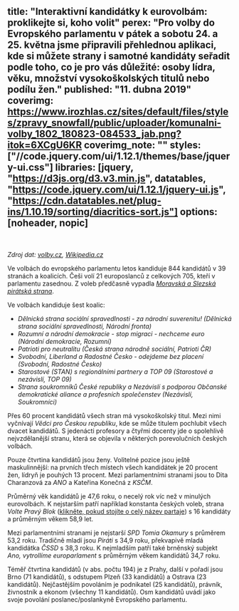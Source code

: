 title: "Interaktivní kandidátky k eurovolbám: proklikejte si, koho volit"
perex: "Pro volby do Evropského parlamentu v pátek a sobotu 24. a 25. května jsme připravili přehlednou aplikaci, kde si můžete strany i samotné kandidáty seřadit podle toho, co je pro vás důležité: osoby lídra, věku, množství vysokoškolských titulů nebo podílu žen."
published: "11. dubna 2019"
coverimg: https://www.irozhlas.cz/sites/default/files/styles/zpravy_snowfall/public/uploader/komunalni-volby_1802_180823-084533_jab.png?itok=6XCgU6KR
coverimg_note: ""
styles: ["//code.jquery.com/ui/1.12.1/themes/base/jquery-ui.css"]
libraries: [jquery, "https://d3js.org/d3.v3.min.js", datatables, "https://code.jquery.com/ui/1.12.1/jquery-ui.js", "https://cdn.datatables.net/plug-ins/1.10.19/sorting/diacritics-sort.js"]
options: [noheader, nopic]
---
<wide>
<div id="container">
	<div id="strany">
		<table id="tabulkaStran" class="display" style="width:100%"></table></div>
	<div id="kandidati"><table id="tabulkaKandidatu" class="display" style="width:100%"></table></div>
</div>
</wide>

_Zdroj dat: [volby.cz](https://volby.cz/pls/kv2018/kv?xjazyk=CZ&xid=1), [Wikipedia.cz](https://cs.wikipedia.org/wiki/Volby_do_Evropsk%C3%A9ho_parlamentu_v_%C4%8Cesku_2019)_

Ve volbách do evropského parlamentu letos kandiduje 844 kandidátů v 39 stranách a koalicích. Češi volí 21 europoslanců z celkových 705, kteří v parlamentu zasednou. Z voleb předčasně vypadla _[Moravská a Slezská pirátská strana](https://www.irozhlas.cz/zpravy-domov/eurovolby-2019-piratska-strana-evropsky-parlament_1904051930_nkr)_.

Ve volbách kandiduje šest koalic:

- _Dělnická strana sociální spravedlnosti - za národní suverenitu! (Dělnická strana sociální spravedlnosti, Národní fronta)_
- _Rozumní a národní demokracie - stop migraci - nechceme euro (Národní demokracie, Rozumní)_
- _Patrioti pro neutralitu (Česká strana národně sociální, Patrioti ČR)_
- _Svobodní, Liberland a Radostné Česko - odejdeme bez placení (Svobodní, Radostné Česko)_
- _Starostové (STAN) s regionálními partnery a TOP 09 (Starostové a nezávislí, TOP 09)_
- _Strana soukromníků České republiky a Nezávislí s podporou Občanské demokratické aliance a profesních společenstev (Nezávislí, Soukromníci)_

Přes 60 procent kandidátů všech stran má vysokoškolský titul. Mezi nimi vyčnívají _Vědci pro Českou republiku_, kde se může titulem pochlubit všech dvacet kandidátů. S jedenácti profesory a čtyřmi docenty jde o spolehlivě nejvzdělanější stranu, která se objevila v některých porevolučních českých volbách.

Pouze čtvrtina kandidátů jsou ženy. Volitelné pozice jsou ještě maskulinnější: na prvních třech místech všech kandidátek je 20 procent žen, lídryň je pouhých 13 procent. Mezi parlamentními stranami jsou to Dita Charanzová za _ANO_ a Kateřina Konečná z _KSČM_.

Průměrný věk kandidátů je 47,6 roku, o necelý rok víc než v minulých eurovolbách. K nejstarším patří například konstanta českých voleb, strana <span class="cibulkator">_Volte Pravý Blok_ (<span class="longer">klikněte, pokud stojíte o celý název partaje</span>)</span> s 16 kandidáty a průměrným věkem 58,9 let.

<style>
	.longer {
		text-decoration: underline;
		cursor: pointer;
	}
</style>

<script>
	var partaj = 'Volte Pravý Blok - stranu za snadnou a rychlou ODVOLATELNOST politiků a státních úředníků PŘÍMO OBČANY, za NÍZKÉ daně, VYROVNANÝ rozpočet, MINIMALIZACI byrokracie, SPRAVEDLIVOU a NEZKORUMPOVANOU policii a justici, REFERENDA a PŘÍMOU demokracii WWW.CIBULKA.NET, kandidující s nejlepším protikriminálním programem PŘÍMÉ demokracie a hlubokého národního, duchovního a mravního obrození VY NEVĚŘÍTE POLITIKŮM A JEJICH NOVINÁŘŮM? NO KONEČNĚ! VĚŘME SAMI SOBĚ!!! - ale i s mnoha dalšími DŮVODY, proč bychom měli jít tentokrát VŠICHNI K VOLBÁM, ale - pokud nechceme být ZNOVU obelháni, podvedeni a okradeni - NEVOLIT ŽÁDNOU PARLAMENTNÍ TUNEL - STRANU vládnoucí (post) komunistické RUSKO - ČESKÉ totalitní FÍZLOKRACIE a jejich likvidační protinárodní politiku ČÍM HŮŘE, TÍM LÉPE!!! - jenž žádá o volební podporu VŠECHNY ČESKÉ OBČANY a daňové poplatníky, kteří chtějí změnit dnešní kriminální poměry, jejichž jsme všichni obětí, v jejich pravý opak! V BOJI MEZI DOBREM A ZLEM, PRAVDOU A LŽÍ, NELZE BÝT NEUTRÁLNÍ A PŘESTO ZŮSTAT SLUŠNÝ!!! Proto děkujeme za Vaši podporu!!! Nevěříte-li na pokoru u popravčí káry, zdá-li se vám naše kandidátka málo dokonalá nebo postrádáte-li na ní zástupce své obce nebo města a přitom MÁTE ODVAHU v této válce Lidí Dobra s vládnoucími Lidmi Zla povstat z jimi naordinovaného občanského bezvědomí, kterým nás ničí a dnešní DEMOKRATURU, SKRYTOU TOTALITU a OTROKÁŘSTVÍ VYŠŠÍHO ŘÁDU zásadním způsobem změnit, KANDIDUJTE ZA NÁS!!! Kontakt: Volte Pravý Blok www.cibulka.net, PO BOX 229, 11121 Praha'

	$('.longer').click(function() {
		$('.cibulkator').html('<i>' + partaj + '</i>')
	})
</script>

Mezi parlamentními stranami je nejstarší _SPD Tomia Okamury_ s průměrem 53,2 roku. Tradičně mladí jsou _Piráti_ s 34,9 roku, překvapivě mladá kandidátka _ČSSD_ s 38,3 roku. K nejmladším patří také brněnský subjekt _Ano, vytrollíme europarlament_ s průměrným věkem kandidátů 34,7 roku.

Téměř čtvrtina kandidátů (v abs. počtu 194) je z Prahy, další v pořadí jsou Brno (71 kandidátů), s odstupem Plzeň (33 kandidátů) a Ostrava (23 kandidátů). Nejčastějším povoláním je podnikatel (25 kandidátů), právník, živnostník a ekonom (všechny 11 kandidátů). Osm kandidátů uvádí jako svoje povolání poslanec/poslankyně Evropského parlamentu.
